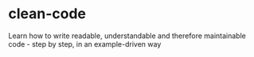 # clean-code
Learn how to write readable, understandable and therefore maintainable code - step by step, in an example-driven way
